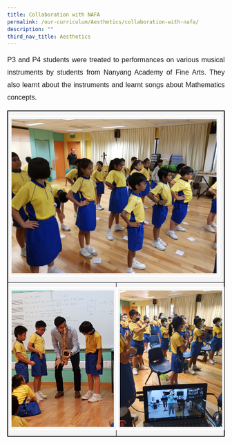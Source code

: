 ```yaml
---
title: Collaboration with NAFA
permalink: /our-curriculum/Aesthetics/collaboration-with-nafa/
description: ""
third_nav_title: Aesthetics
---
```

<p style="font-family:Arial; font-size:16px; text-align:justify; line-height:1.8">P3 and P4 students were treated to performances on various musical instruments by students from Nanyang Academy of Fine Arts. They also learnt about the instruments and learnt songs about Mathematics concepts.</p>

<table style="border:1px solid black" width="100%">
<tbody><tr>
	<td style="border:1px solid black; padding:10px 0px 10px 0px; background-color:whitesmoke" colspan="2"><img src="/images/Aesthetics/Nafa8.jpeg" style="width:95%; border:3px solid white; background-color:whitesmoke; padding:5px;"></td>
	</tr>
<tr style="border:1px solid black;">
	<td style="border:1px solid black; padding:10px 0px 10px 0px; background-color:whitesmoke" width="50%"><img src="/images/Aesthetics/Nafa9.jpeg" style="width:95%; border:3px solid white; background-color:whitesmoke; padding:5px"></td>
	<td style="border:1px solid black; padding:10px 0px 10px 0px; background-color:whitesmoke"><img src="/images/Aesthetics/Zoom%20with%20NAFA%20Students%20learning%20Songs%20with%20Maths%20concepts.jpeg" style="width:95%; border:3px solid white; background-color:whitesmoke; padding:5px"></td>
	</tr>
	</tbody></table>